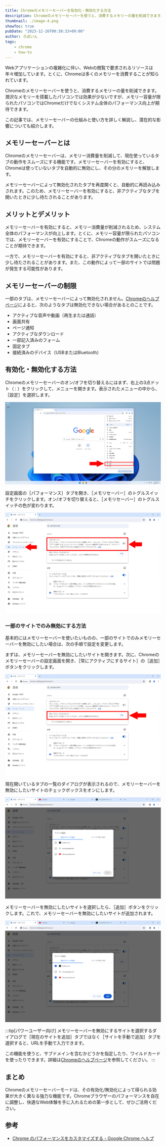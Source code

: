 ```yaml
---
title: Chromeのメモリーセーバーを有効化・無効化する方法
description: Chromeのメモリーセーバーを使うと、消費するメモリーの量を削減できます。この記事では、メモリーセーバーの仕組みと使い方を詳しく解説し、潜在的な影響についても紹介します。
thumbnail: ./image-4.png
showToc: true
pubDate: "2023-12-26T00:38:33+09:00"
author: ろぼいん
tags:
    - chrome
    - how-to
---
```


Webアプリケーションの複雑化に伴い、Webの閲覧で要求されるリソースは年々増加しています。とくに、Chromeは多くのメモリーを消費することが知られています。

Chromeのメモリーセーバーを使うと、消費するメモリーの量を削減できます。潤沢なメモリーを搭載したパソコンでは効果が少ないですが、メモリー容量が限られたパソコンではChromeだけでなくシステム全体のパフォーマンス向上が期待できます。

この記事では、メモリーセーバーの仕組みと使い方を詳しく解説し、潜在的な影響についても紹介します。

## メモリーセーバーとは

Chromeのメモリーセーバーは、メモリー消費量を削減して、現在使っているタブの動作をスムーズにする機能です。メモリーセーバーを有効にすると、Chromeは使っていないタブを自動的に無効にし、その分のメモリーを解放します。

メモリーセーバーによって無効化されたタブを再度開くと、自動的に再読み込みされます。このため、メモリーセーバーを有効にすると、非アクティブなタブを開いたときに少し待たされることがあります。

## メリットとデメリット

メモリーセーバーを有効にすると、メモリー消費量が削減されるため、システム全体のパフォーマンスが向上します。とくに、メモリー容量が限られたパソコンでは、メモリーセーバーを有効にすることで、Chromeの動作がスムーズになることが期待できます。

一方で、メモリーセーバーを有効にすると、非アクティブなタブを開いたときに少し待たされることがあります。また、この動作によって一部のサイトでは問題が発生する可能性があります。

## メモリーセーバーの制限

一部のタブは、メモリーセーバーによって無効化されません。[Chromeのヘルプページ](https://support.google.com/chrome/answer/12929150)によると、次のようなタブは無効化できない場合があるとのことです。

- アクティブな音声や動画（再生または通話）
- 画面共有
- ページ通知
- アクティブなダウンロード
- 一部記入済みのフォーム
- 固定タブ
- 接続済みのデバイス（USBまたはBluetooth）

## 有効化・無効化する方法

Chromeのメモリーセーバーのオン/オフを切り替えるにはまず、右上の3点ドット（`⋮`）をクリックして、メニューを開きます。表示されたメニューの中から、［設定］を選択します。

![Chromeの右上の3点ドット（`⋮`）をクリックしてメニューを開いたようす](./image.png)

設定画面の［パフォーマンス］タブを開き、［メモリセーバー］のトグルスイッチをクリックします。オン/オフを切り替えると、［メモリセーバー］のトグルスイッチの色が変わります。

![Chromeの設定の［パフォーマンス］タブのスクリーンショット](./image-1.png)

### 一部のサイトでのみ無効にする方法

基本的にはメモリーセーバーを使いたいものの、一部のサイトでのみメモリーセーバーを無効にしたい場合は、次の手順で設定を変更します。

まずは、メモリーセーバーを無効にしたいサイトを開きます。次に、Chromeのメモリーセーバーの設定画面を開き、［常にアクティブにするサイト］の［追加］ボタンをクリックします。

![Chromeのメモリーセーバーの設定画面のスクリーンショット](./image-2.png)

現在開いているタブの一覧のダイアログが表示されるので、メモリーセーバーを無効にしたいサイトのチェックボックスをオンにします。

![メモリーセーバーの除外設定のダイアログ](./image-3.png)

メモリーセーバーを無効にしたいサイトを選択したら、［追加］ボタンをクリックします。これで、メモリーセーバーを無効にしたいサイトが追加されます。

![メモリーセーバーの除外設定のダイアログでいくつかのサイトを選択したようす](./image-4.png)

:::tip[パワーユーザー向け]
メモリーセーバーを無効にするサイトを選択するダイアログで［現在のサイトを追加］タブではなく［サイトを手動で追加］タブを選択すると、URLを手動で入力できます。

この機能を使うと、サブドメインを含むかどうかを指定したり、ワイルドカードを使ったりできます。詳細は[Chromeのヘルプページ](https://support.google.com/chrome/answer/12929150#zippy=%2C%E7%89%B9%E5%AE%9A%E3%81%AE%E3%82%B5%E3%82%A4%E3%83%88%E3%82%92%E5%B8%B8%E3%81%AB%E3%82%A2%E3%82%AF%E3%83%86%E3%82%A3%E3%83%96%E3%81%AB%E3%81%99%E3%82%8B)を参照してください。
:::

## まとめ

Chromeのメモリーセーバーモードは、その有効化/無効化によって得られる効果が大きく異なる強力な機能です。Chromeブラウザーのパフォーマンスを自在に調整し、快適なWeb体験を手に入れるための第一歩として、ぜひご活用ください。

## 参考

- [Chrome のパフォーマンスをカスタマイズする - Google Chrome ヘルプ](https://support.google.com/chrome/answer/12929150)
